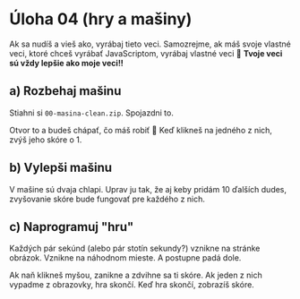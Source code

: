 # Úloha 04 (hry a mašiny)

Ak sa nudíš a vieš ako, vyrábaj tieto veci. Samozrejme, ak máš svoje vlastné veci, ktoré chceš vyrábať JavaScriptom, vyrábaj vlastné veci 🙂 **Tvoje veci sú vždy lepšie ako moje veci!!**

## a) Rozbehaj mašinu
Stiahni si `00-masina-clean.zip`.
Spojazdni to.

Otvor to a budeš chápať, čo máš robiť 🙂
Keď klikneš na jedného z nich, zvýš jeho skóre o 1.

## b) Vylepši mašinu
V mašine sú dvaja chlapi. Uprav ju tak, že aj keby pridám 10 ďalších dudes, zvyšovanie skóre bude fungovať pre každého z nich.

## c) Naprogramuj "hru"
Každých pár sekúnd (alebo pár stotín sekundy?) vznikne na stránke obrázok.
Vznikne na náhodnom mieste.
A postupne padá dole.

Ak naň klikneš myšou, zanikne a zdvihne sa ti skóre.
Ak jeden z nich vypadme z obrazovky, hra skončí.
Keď hra skončí, zobrazíš skóre.

